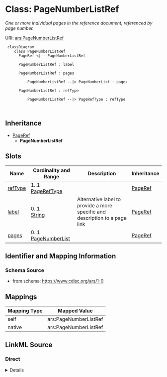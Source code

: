 # Class: PageNumberListRef


_One or more individual pages in the reference document, referenced by page number._





URI: [ars:PageNumberListRef](https://www.cdisc.org/ars/1-0/PageNumberListRef)



```mermaid
 classDiagram
    class PageNumberListRef
      PageRef <|-- PageNumberListRef
      
      PageNumberListRef : label
        
      PageNumberListRef : pages
        
          PageNumberListRef --|> PageNumberList : pages
        
      PageNumberListRef : refType
        
          PageNumberListRef --|> PageRefType : refType
        
      
```





## Inheritance
* [PageRef](PageRef.md)
    * **PageNumberListRef**



## Slots

| Name | Cardinality and Range | Description | Inheritance |
| ---  | --- | --- | --- |
| [refType](refType.md) | 1..1 <br/> [PageRefType](PageRefType.md) |  | [PageRef](PageRef.md) |
| [label](label.md) | 0..1 <br/> [String](String.md) | Alternative label to provide a more specific and description to a page link | [PageRef](PageRef.md) |
| [pages](pages.md) | 0..1 <br/> [PageNumberList](PageNumberList.md) |  | [PageRef](PageRef.md) |









## Identifier and Mapping Information







### Schema Source


* from schema: https://www.cdisc.org/ars/1-0





## Mappings

| Mapping Type | Mapped Value |
| ---  | ---  |
| self | ars:PageNumberListRef |
| native | ars:PageNumberListRef |





## LinkML Source

<!-- TODO: investigate https://stackoverflow.com/questions/37606292/how-to-create-tabbed-code-blocks-in-mkdocs-or-sphinx -->

### Direct

<details>
```yaml
name: PageNumberListRef
description: One or more individual pages in the reference document, referenced by
  page number.
from_schema: https://www.cdisc.org/ars/1-0
rank: 1000
is_a: PageRef
slot_usage:
  refType:
    name: refType
    domain_of:
    - PageRef
    equals_string: PhysicalRef
  pages:
    name: pages
    domain_of:
    - PageRef
    range: PageNumberList

```
</details>

### Induced

<details>
```yaml
name: PageNumberListRef
description: One or more individual pages in the reference document, referenced by
  page number.
from_schema: https://www.cdisc.org/ars/1-0
rank: 1000
is_a: PageRef
slot_usage:
  refType:
    name: refType
    domain_of:
    - PageRef
    equals_string: PhysicalRef
  pages:
    name: pages
    domain_of:
    - PageRef
    range: PageNumberList
attributes:
  refType:
    name: refType
    from_schema: https://www.cdisc.org/ars/1-0
    rank: 1000
    alias: refType
    owner: PageNumberListRef
    domain_of:
    - PageRef
    range: PageRefType
    required: true
    equals_string: PhysicalRef
  label:
    name: label
    description: Alternative label to provide a more specific and description to a
      page link.
    from_schema: https://www.cdisc.org/ars/1-0
    rank: 1000
    alias: label
    owner: PageNumberListRef
    domain_of:
    - AnalysisCategorization
    - AnalysisCategory
    - AnalysisMethod
    - Operation
    - AnalysisSet
    - GroupingFactor
    - Group
    - DataSubset
    - PageRef
    range: string
  pages:
    name: pages
    from_schema: https://www.cdisc.org/ars/1-0
    rank: 1000
    alias: pages
    owner: PageNumberListRef
    domain_of:
    - PageRef
    range: PageNumberList

```
</details>